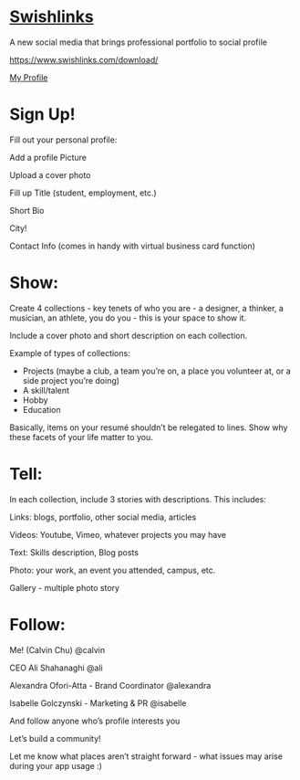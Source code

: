 # [Swishlinks](https://www.swishlinks.com/download/)
A new social media that brings professional portfolio to social profile

https://www.swishlinks.com/download/

[My Profile](https://www.swishlinks.com/calvin)

# Sign Up!

Fill out your personal profile:

Add a profile Picture

Upload a cover photo

Fill up Title (student, employment, etc.)

Short Bio

City!

Contact Info (comes in handy with virtual business card function)



# Show:

Create 4 collections - key tenets of who you are - a designer, a thinker, a musician, an athlete, you do you - this is your space to show it.

Include a cover photo and short description on each collection.

Example of types of collections:

- Projects (maybe a club, a team you’re on, a place you volunteer at, or a side project you’re doing)
- A skill/talent 
- Hobby
- Education 

Basically, items on your resumé shouldn’t be relegated to lines. Show why these facets of your life matter to you.

# Tell:
In each collection, include 3 stories with descriptions. This includes:

Links: blogs, portfolio, other social media, articles

Videos: Youtube, Vimeo, whatever projects you may have

Text: Skills description, Blog posts

Photo: your work, an event you attended, campus, etc.

Gallery - multiple photo story


# Follow:
Me! (Calvin Chu) @calvin

CEO Ali Shahanaghi   @ali

Alexandra Ofori-Atta - Brand Coordinator @alexandra

Isabelle Golczynski - Marketing & PR @isabelle

And follow anyone who’s profile interests you

Let’s build a community!

Let me know what places aren’t straight forward - what issues may arise during your app usage :)

